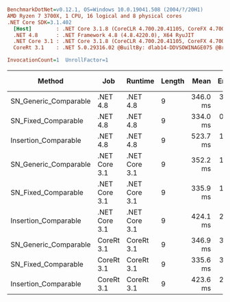 ``` ini

BenchmarkDotNet=v0.12.1, OS=Windows 10.0.19041.508 (2004/?/20H1)
AMD Ryzen 7 3700X, 1 CPU, 16 logical and 8 physical cores
.NET Core SDK=3.1.402
  [Host]        : .NET Core 3.1.8 (CoreCLR 4.700.20.41105, CoreFX 4.700.20.41903), X64 RyuJIT
  .NET 4.8      : .NET Framework 4.8 (4.8.4220.0), X64 RyuJIT
  .NET Core 3.1 : .NET Core 3.1.8 (CoreCLR 4.700.20.41105, CoreFX 4.700.20.41903), X64 RyuJIT
  CoreRt 3.1    : .NET 5.0.29316.02 @BuiltBy: dlab14-DDVSOWINAGE075 @Branch: master @Commit: 40be8b7e2598b2ccb827fd90cd30c0e2d4496941, X64 AOT

InvocationCount=1  UnrollFactor=1  

```
|                Method |           Job |       Runtime | Length |     Mean |   Error |  StdDev | Gen 0 | Gen 1 | Gen 2 | Allocated |
|---------------------- |-------------- |-------------- |------- |---------:|--------:|--------:|------:|------:|------:|----------:|
| SN_Generic_Comparable |      .NET 4.8 |      .NET 4.8 |      9 | 346.0 ms | 3.22 ms | 3.01 ms |     - |     - |     - |         - |
|   SN_Fixed_Comparable |      .NET 4.8 |      .NET 4.8 |      9 | 334.0 ms | 0.90 ms | 0.75 ms |     - |     - |     - |         - |
|  Insertion_Comparable |      .NET 4.8 |      .NET 4.8 |      9 | 523.7 ms | 1.35 ms | 1.26 ms |     - |     - |     - |         - |
| SN_Generic_Comparable | .NET Core 3.1 | .NET Core 3.1 |      9 | 352.2 ms | 1.83 ms | 1.71 ms |     - |     - |     - |      48 B |
|   SN_Fixed_Comparable | .NET Core 3.1 | .NET Core 3.1 |      9 | 335.9 ms | 1.73 ms | 1.62 ms |     - |     - |     - |    1336 B |
|  Insertion_Comparable | .NET Core 3.1 | .NET Core 3.1 |      9 | 424.1 ms | 2.90 ms | 2.57 ms |     - |     - |     - |    1336 B |
| SN_Generic_Comparable |    CoreRt 3.1 |    CoreRt 3.1 |      9 | 346.9 ms | 3.21 ms | 3.00 ms |     - |     - |     - |         - |
|   SN_Fixed_Comparable |    CoreRt 3.1 |    CoreRt 3.1 |      9 | 335.6 ms | 3.38 ms | 3.17 ms |     - |     - |     - |         - |
|  Insertion_Comparable |    CoreRt 3.1 |    CoreRt 3.1 |      9 | 423.6 ms | 2.11 ms | 1.97 ms |     - |     - |     - |         - |

